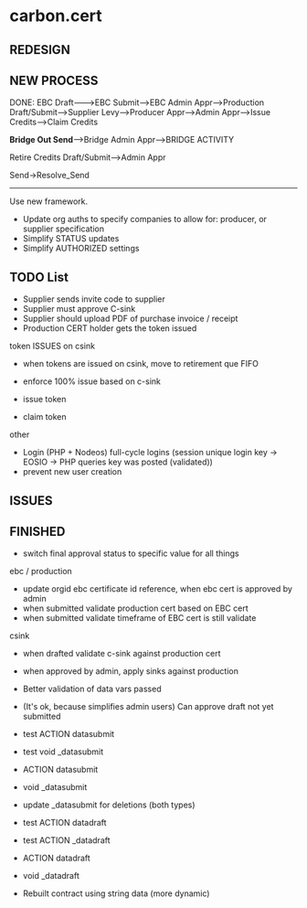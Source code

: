 # carbon.cert

REDESIGN
-------------

NEW PROCESS
-----------

DONE: EBC Draft--->EBC Submit-->EBC Admin Appr-->Production Draft/Submit-->Supplier Levy-->Producer Appr-->Admin Appr-->Issue Credits-->Claim Credits

**Bridge Out Send**-->Bridge Admin Appr-->BRIDGE ACTIVITY

Retire Credits Draft/Submit-->Admin Appr

Send->Resolve_Send

-----------


Use new framework.

- Update org auths to specify companies to allow for: producer, or supplier specification
- Simplify STATUS updates
- Simplify AUTHORIZED settings




TODO List
--------------
- Supplier sends invite code to supplier
- Supplier must approve C-sink
- Supplier should upload PDF of purchase invoice / receipt
- Production CERT holder gets the token issued

token ISSUES on csink
- when tokens are issued on csink, move to retirement que FIFO
- enforce 100% issue based on c-sink

- issue token
- claim token

other
- Login (PHP + Nodeos) full-cycle logins (session unique login key -> EOSIO -> PHP queries key was posted (validated))
- prevent new user creation


ISSUES
----------------



FINISHED
--------------
- switch final approval status to specific value for all things

ebc / production
- update orgid ebc certificate id reference, when ebc cert is approved by admin
- when submitted validate production cert based on EBC cert
- when submitted validate timeframe of EBC cert is still validate

csink
- when drafted validate c-sink against production cert
- when approved by admin, apply sinks against production


- Better validation of data vars passed
- (It's ok, because simplifies admin users) Can approve draft not yet submitted
- test ACTION datasubmit
- test void _datasubmit
- ACTION datasubmit
- void _datasubmit
- update _datasubmit for deletions (both types)
- test ACTION datadraft
- test ACTION _datadraft
- ACTION datadraft
- void _datadraft
- Rebuilt contract using string data (more dynamic)

